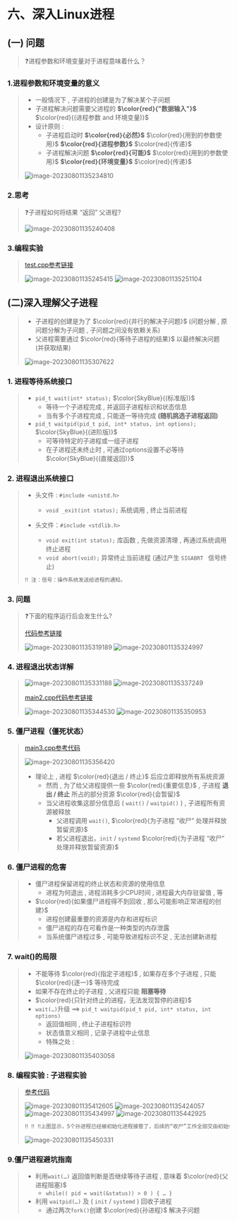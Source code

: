 # 六、深入Linux进程

## (一) 问题

>❓进程参数和环境变量对于进程意味着什么？

### 1.进程参数和环境变量的意义

>* 一般情况下 , 子进程的创建是为了解决某个子问题
>* 子进程解决问题需要父进程的 **$\color{red}{"数据输入"}$** $\color{red}{(进程参数 and 环境变量)}$
>* 设计原则 :
>   * 子进程启动时 **$\color{red}{必然}$** $\color{red}{用到的参数使用}$ **$\color{red}{进程参数}$** $\color{red}{传递}$
>   * 子进程解决问题 **$\color{red}{可能}$** $\color{red}{用到的参数使用}$ **$\color{red}{环境变量}$** $\color{red}{传递}$
>
><img src="./assets/image-20230801135234810.png" alt="image-20230801135234810" />

### 2.思考

>❓子进程如何将结果 “返回” 父进程?
>
><img src="./assets/image-20230801135240408.png" alt="image-20230801135240408" />

### 3.编程实验

>[test.cpp参考链接](https://github.com/WONGZEONJYU/Linux_System_Program/blob/main/5.deep_process/test.cpp)
>
><img src="./assets/image-20230801135245415.png" alt="image-20230801135245415" />
>
><img src="./assets/image-20230801135251104.png" alt="image-20230801135251104" />

## (二)深入理解父子进程

>* 子进程的创建是为了 $\color{red}{并行的解决子问题}$ (问题分解 , 原问题分解为子问题 , 子问题之间没有依赖关系)
>* 父进程需要通过 $\color{red}{等待子进程的结果}$ 以最终解决问题 (并获取结果)
>
><img src="./assets/image-20230801135307622.png" alt="image-20230801135307622" />

### 1. 进程等待系统接口

>* `pid_t wait(int* status);` $\color{SkyBlue}{(标准版)}$
>   * 等待一个子进程完成 , 并返回子进程标识和状态信息
>   * 当有多个子进程完成 , 只能逐一等待完成 **(随机挑选子进程返回)**
>* `pid_t waitpid(pid_t pid, int* status, int options);` $\color{SkyBlue}{(进阶版)}$
>   * 可等待特定的子进程或一组子进程
>   * 在子进程还未终止时 , 可通过options设置不必等待 $\color{SkyBlue}{(直接返回)}$
>

### 2. 进程退出系统接口

>* 头文件 : `#include <unistd.h>`
>   * `void _exit(int status);` 系统调用 , 终止当前进程
>
>* 头文件：`#include <stdlib.h>`
>   * `void exit(int status);` 库函数 , 先做资源清理 , 再通过系统调用终止进程
>   * `void abort(void);` 异常终止当前进程 (通过产生 `SIGABRT ` 信号终止)
>
>
>```tex
>‼️ 注：信号：操作系统发送给进程的通知。
>```

### 3. 问题

> ❓下面的程序运行后会发生什么?
>
> [代码参考链接](https://github.com/WONGZEONJYU/Linux_System_Program/blob/main/5.deep_process/main.cpp)
>
> <img src="./assets/image-20230801135319189.png" alt="image-20230801135319189" />
>
> <img src="./assets/image-20230801135324997.png" alt="image-20230801135324997" />

### 4. 进程退出状态详解

><img src="./assets/image-20230801135331188.png" alt="image-20230801135331188" />
>
><img src="./assets/image-20230801135337249.png" alt="image-20230801135337249" />
>
>[main2.cpp代码参考链接](https://github.com/WONGZEONJYU/Linux_System_Program/blob/main/5.deep_process/main2.cpp)
>
><img src="./assets/image-20230801135344530.png" alt="image-20230801135344530" />
>
><img src="./assets/image-20230801135350953.png" alt="image-20230801135350953" />

### 5. 僵尸进程（僵死状态）

>[main3.cpp参考代码](https://github.com/WONGZEONJYU/Linux_System_Program/blob/main/5.deep_process/main3.cpp)
>
><img src="./assets/image-20230801135356420.png" alt="image-20230801135356420" />
>
>* 理论上 , 进程 $\color{red}{退出 / 终止}$ 后应立即释放所有系统资源
>   * 然而 , 为了给父进程提供一些 $\color{red}{重要信息}$ , 子进程 **退出 / 终止** 所占的部分资源 $\color{red}{会暂留}$
>   * 当父进程收集这部分信息后 ( `wait()` / `waitpid()` ) , 子进程所有资源被释放
>     * 父进程调用 `wait()`, $\color{red}{为子进程 “收尸” 处理并释放暂留资源}$
>     * 若父进程退出，`init` / `systemd` $\color{red}{为子进程 “收尸” 处理并释放暂留资源}$

### 6. 僵尸进程的危害

>* 僵尸进程保留进程的终止状态和资源的使用信息
>   * 进程为何退出 , 进程消耗多少CPU时间 , 进程最大内存驻留值 , 等
>* $\color{red}{如果僵尸进程得不到回收 , 那么可能影响正常进程的创建}$
>   * 进程创建最重要的资源是内存和进程标识
>   * 僵尸进程的存在可看作是一种类型的内存泄露
>   * 当系统僵尸进程过多 , 可能导致进程标识不足 , 无法创建新进程

### 7. wait()的局限

>* 不能等待 $\color{red}{指定子进程}$ , 如果存在多个子进程 , 只能 $\color{red}{逐一}$ 等待完成
>* 如果不存在终止的子进程 , 父进程只能 **阻塞等待** 
>* $\color{red}{只针对终止的进程，无法发现暂停的进程}$
>* `wait(…)`升级 ==> `pid_t waitpid(pid_t pid, int* status, int options)`
>   * 返回值相同 , 终止子进程标识符
>   * 状态值意义相同 , 记录子进程中止信息
>   * 特殊之处 : 
>
><img src="./assets/image-20230801135403058.png" alt="image-20230801135403058" />

### 8. 编程实验 : 子进程实验

>[参考代码](https://github.com/WONGZEONJYU/Linux_System_Program/blob/main/5.deep_process/skill.cpp)
>
><img src="./assets/image-20230801135412605.png" alt="image-20230801135412605" />
>
><img src="./assets/image-20230801135424057.png" alt="image-20230801135424057" />
>
><img src="./assets/image-20230801135434997.png" alt="image-20230801135434997" />
>
><img src="./assets/image-20230801135442925.png" alt="image-20230801135442925" />
>
>```tex
>‼️ ‼️ ‼️上图显示，5个孙进程已经被初始化进程接管了，后续的“收尸”工作全部交由初始化进程处理
>```
>
>![image-20230801135450331](./assets/image-20230801135450331.png)

### 9.僵尸进程避坑指南

>* 利用`wait(…)` 返回值判断是否继续等待子进程 , 意味着 $\color{red}{父进程阻塞}$
>   * `while(( pid = wait(&status)) > 0 ) { … }`
>* 利用 `waitpid(…)` 及 ( `init` / `systemd` ) 回收子进程
>   * 通过两次`fork()`创建 $\color{red}{孙进程}$ 解决子问题

